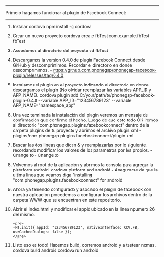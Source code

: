 ____________________________________________________________________
Primero hagamos funcionar al plugin de Facebook Connect:
____________________________________________________________________

1) Instalar cordova
        npm install -g cordova
 
2) Crear un nuevo proyecto
        cordova create fbTest com.example.fbTest fbTest
 
3) Accedemos al directorio del proyecto
        cd fbTest
 
4) Descargamos la version 0.4.0 de plugin Facebook Connect desde GitHub y descomprimimos. Recordar el directorio en donde descomprimimos.
        - https://github.com/phonegap/phonegap-facebook-plugin/releases/tag/0.4.0
 
5) Instalamos el plugin en el proyecto indicando el directorio en donde descargamos el plugin (No olvidar reemplazar las variables APP_ID y APP_NAME).
        cordova plugin add C:/your/path/to/phonegap-facebook-plugin-0.4.0 --variable APP_ID="123456789123" --variable APP_NAME="namespace_app"
 
6) Una vez terminada la instalación del plugin veremos un mensaje de confirmación que confirme el hecho. Luego de que este todo OK iremos al directorio "com.phonegap.plugins.facebookconnect" dentro de la carpeta plugins de tu proyecto y abrimos el archivo plugin.xml
        - plugins/com.phonegap.plugins.facebookconnect/plugin.xml
 
7) Buscar las dos lineas que dicen <preference name="APP_ID" /> & <preference name="APP_NAME" /> y reemplazarlas por lo siguiente, recordando modificar los valores de los parametros por los propios.
        - Change <preference name="APP_ID" /> to <param name="APP_ID" value="123456789123"/>
        - Change <preference name="APP_NAME" /> to <param name="APP_NAME" value="Cool App"/>
 
8) Volvemos al root de la aplicación y abrimos la consola para agregar la plataform android.
        cordova platform add android
        - Asegurarse de que la ultima linea que veamos diga "installing "com.phonegap.plugins.facebookconnect" for android
 
9) Ahora ya teniendo configurado y asociado el plugin de facebook con nuestra aplicación procedemos a configurar los archivos dentro de la carpeta WWW que se encuentran en este repositorio.
 
10) Abrir el index.html y modificar el appid ubicado en la linea npumero 26 del mismo.
        
        <pre>
		-FB.init({ appId: "123456789123", nativeInterface: CDV.FB, useCachedDialogs: false });
		</pre>
		
11) Listo eso es todo! Hacemos build, corremos android y a testear nomas.
        cordova build android
        cordova run android